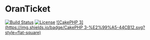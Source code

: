 # OranTicket

[![Build Status](https://api.travis-ci.org/cakephp/app.png)](https://travis-ci.org/cakephp/app)
[![License](https://img.shields.io/github/downloads/atom/atom/latest/total.svg)]()
[![CakePHP 3](https://img.shields.io/badge/CakePHP 3-%E2%99%A5-44CB12.svg?style=flat-square)](http://cakephp.org)